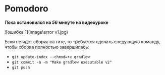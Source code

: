 # Pomodoro

**Пока остановился на *56* минуте на видеоуроке**

![ошибка 1](image\error v1.jpg)

Если не идет сборка на гите, то требуется сделать следующую команду, чтобы сборка полностью завершилась:

- `git update-index --chmod=+x gradlew`
- `git commit -a -m "Make gradlew executable v2"`
- `git push`
